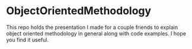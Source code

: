 # ObjectOrientedMethodology

This repo holds the presentation I made for a couple friends to explain object oriented methodology in general along with code examples. I hope you find it useful.
